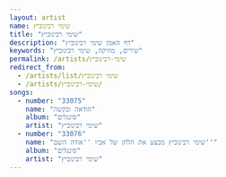 ```yaml
---
layout: artist
name: שימי רבינוביץ
title: "שימי רבינוביץ"
description: "דף האמן שימי רבינוביץ"
keywords: "שירים, מוזיקה, שימי רבינוביץ"
permalink: /artists/שימי-רבינוביץ
redirect_from:
  - /artists/list/שימי רבינוביץ
  - /artists/שימי-רבינוביץ/
songs:
  - number: "33075"
    name: "הודאה ובקשה"
    album: "סינגלים"
    artist: "שימי רבינוביץ"
  - number: "33076"
    name: "שימי רבינוביץ מבצע את הלחן של אביו ''אודה השם''"
    album: "סינגלים"
    artist: "שימי רבינוביץ"
---
```

